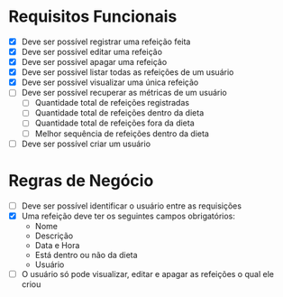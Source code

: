 # Requisitos Funcionais

- [x] Deve ser possível registrar uma refeição feita
- [x] Deve ser possível editar uma refeição
- [x] Deve ser possível apagar uma refeição
- [x] Deve ser possível listar todas as refeições de um usuário
- [x] Deve ser possível visualizar uma única refeição
- [ ] Deve ser possível recuperar as métricas de um usuário
    - [ ] Quantidade total de refeições registradas
    - [ ] Quantidade total de refeições dentro da dieta
    - [ ] Quantidade total de refeições fora da dieta
    - [ ] Melhor sequência de refeições dentro da dieta
- [ ] Deve ser possível criar um usuário

# Regras de Negócio
- [ ] Deve ser possível identificar o usuário entre as requisições
- [x] Uma refeição deve ter os seguintes campos obrigatórios:
    - Nome
    - Descrição
    - Data e Hora
    - Está dentro ou não da dieta
    - Usuário
- [ ] O usuário só pode visualizar, editar e apagar as refeições o qual ele criou

